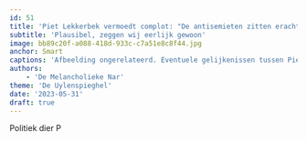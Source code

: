 ```yaml
---
id: 51
title: 'Piet Lekkerbek vermoedt complot: "De antisemieten zitten erachter."'
subtitle: 'Plausibel, zeggen wij eerlijk gewoon'
image: bb89c20f-a088-418d-933c-c7a51e8c8f44.jpg
anchor: Smart
captions: 'Afbeelding ongerelateerd. Eventuele gelijkenissen tussen Piet Lekkerbek en echt bestaande personen berusten geheel en al op toeval.'
authors:
    - 'De Melancholieke Nar'
theme: 'De Uylenspieghel'
date: '2023-05-31'
draft: true
---
```


Politiek dier P
